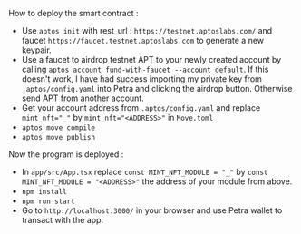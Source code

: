 How to deploy the smart contract :

- Use `aptos init` with rest_url : `https://testnet.aptoslabs.com/` and faucet `https://faucet.testnet.aptoslabs.com`  to generate a new keypair.
- Use a faucet to airdrop testnet APT to your newly created account by calling `aptos account fund-with-faucet --account default`. If this doesn't work, I have had success importing my private key from `.aptos/config.yaml` into Petra and clicking the airdrop button. Otherwise send APT from another account.
- Get your account address from `.aptos/config.yaml` and replace `mint_nft="_"` by `mint_nft="<ADDRESS>"` in `Move.toml`
- `aptos move compile`
- `aptos move publish` 

Now the program is deployed :

- In `app/src/App.tsx` replace `const MINT_NFT_MODULE = "_"` by `const MINT_NFT_MODULE = "<ADDRESS>"` the address of your module from above.
- `npm install`
- `npm run start`
- Go to `http://localhost:3000/` in your browser and use Petra wallet to transact with the app.
